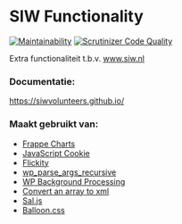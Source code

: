 # SIW Functionality
[![Maintainability](https://api.codeclimate.com/v1/badges/886e8d695f403b2356e9/maintainability)](https://codeclimate.com/github/siwvolunteers/siw-functionality/maintainability)
[![Scrutinizer Code Quality](https://scrutinizer-ci.com/g/siwvolunteers/siw-functionality/badges/quality-score.png?b=master)](https://scrutinizer-ci.com/g/siwvolunteers/siw-functionality/?branch=master)

Extra functionaliteit t.b.v. www.siw.nl

### Documentatie:
https://siwvolunteers.github.io/

### Maakt gebruikt van:
- [Frappe Charts ](https://github.com/frappe/charts)
- [JavaScript Cookie](https://github.com/js-cookie/js-cookie)
- [Flickity](https://github.com/metafizzy/flickity)
- [wp_parse_args_recursive](https://github.com/kallookoo/wp_parse_args_recursive)
- [WP Background Processing](https://github.com/deliciousbrains/wp-background-processing)
- [Convert an array to xml](https://github.com/spatie/array-to-xml)
- [Sal.js](https://mciastek.github.io/sal/)
- [Balloon.css](https://kazzkiq.github.io/balloon.css/)
